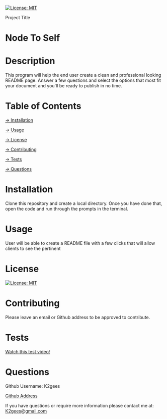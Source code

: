
  [![License: MIT](https://img.shields.io/badge/License-MIT-yellow.svg)](https://opensource.org/licenses/MIT)

   Project Title
 # Node To Self

  # Description
  This program will help the end user create a clean and professional looking README page.  Answer a few questions and select the options that most fit your document and you'll be ready to publish in no time.

  # Table of Contents
  
  [→ Installation](#installation)

  [→ Usage](#usage)

  [→ License](#license)

  [→ Contributing](#contributing)

  [→ Tests](#tests)

  [→ Questions](#Questions)

  # Installation
  Clone this repository and create a local directory.  Once you have done that, open the code and run through the prompts in the terminal.

  # Usage
  User will be able to create a README file with a few clicks that will allow clients to see the pertinent 

  # License
  [![License: MIT](https://img.shields.io/badge/License-MIT-yellow.svg)](https://opensource.org/licenses/MIT)

  # Contributing
  Please leave an email or Github address to be approved to contribute.

  # Tests
   [Watch this test video!](https://drive.google.com/file/d/1gHvzNrycm-ruqv0n76hPxtG-MBMyW3JU/view) 

  # Questions
 Github Username: K2gees
 
 [Github Address](https://github.com/K2gees/node-of-the-above)
  
  If you have questions or require more information please contact me at: K2gees@gmail.com
